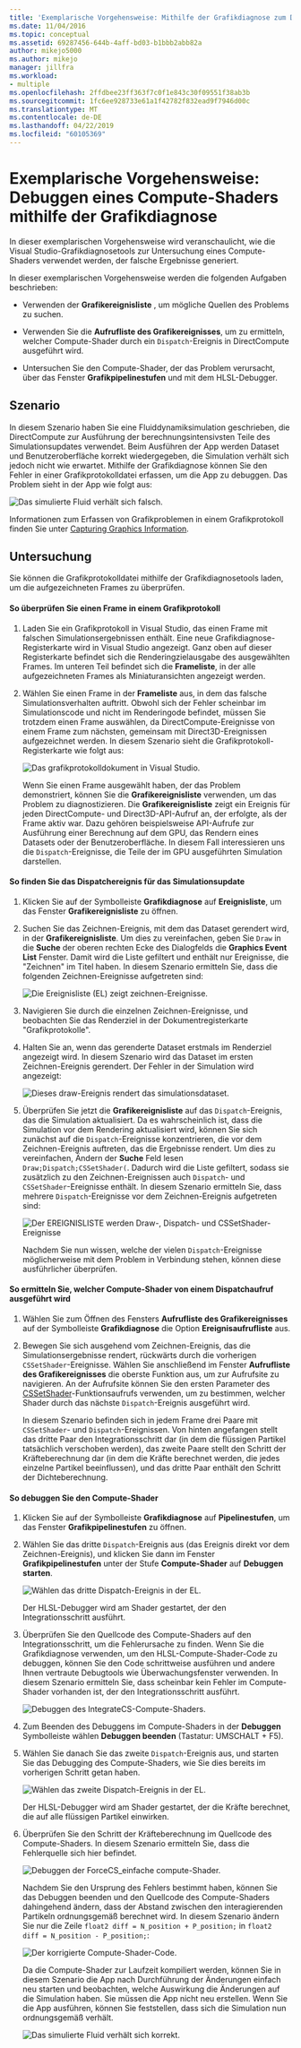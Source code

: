 ```yaml
---
title: 'Exemplarische Vorgehensweise: Mithilfe der Grafikdiagnose zum Debuggen eines Compute-Shaders | Microsoft-Dokumentation'
ms.date: 11/04/2016
ms.topic: conceptual
ms.assetid: 69287456-644b-4aff-bd03-b1bbb2abb82a
author: mikejo5000
ms.author: mikejo
manager: jillfra
ms.workload:
- multiple
ms.openlocfilehash: 2ffdbee23ff363f7c0f1e843c30f09551f38ab3b
ms.sourcegitcommit: 1fc6ee928733e61a1f42782f832ead9f7946d00c
ms.translationtype: MT
ms.contentlocale: de-DE
ms.lasthandoff: 04/22/2019
ms.locfileid: "60105369"
---
```

# <a name="walkthrough-using-graphics-diagnostics-to-debug-a-compute-shader"></a>Exemplarische Vorgehensweise: Debuggen eines Compute-Shaders mithilfe der Grafikdiagnose
In dieser exemplarischen Vorgehensweise wird veranschaulicht, wie die Visual Studio-Grafikdiagnosetools zur Untersuchung eines Compute-Shaders verwendet werden, der falsche Ergebnisse generiert.

 In dieser exemplarischen Vorgehensweise werden die folgenden Aufgaben beschrieben:

- Verwenden der **Grafikereignisliste** , um mögliche Quellen des Problems zu suchen.

- Verwenden Sie die **Aufrufliste des Grafikereignisses**, um zu ermitteln, welcher Compute-Shader durch ein `Dispatch`-Ereignis in DirectCompute ausgeführt wird.

- Untersuchen Sie den Compute-Shader, der das Problem verursacht, über das Fenster **Grafikpipelinestufen** und mit dem HLSL-Debugger.

## <a name="scenario"></a>Szenario
 In diesem Szenario haben Sie eine Fluiddynamiksimulation geschrieben, die DirectCompute zur Ausführung der berechnungsintensivsten Teile des Simulationsupdates verwendet. Beim Ausführen der App werden Dataset und Benutzeroberfläche korrekt wiedergegeben, die Simulation verhält sich jedoch nicht wie erwartet. Mithilfe der Grafikdiagnose können Sie den Fehler in einer Grafikprotokolldatei erfassen, um die App zu debuggen. Das Problem sieht in der App wie folgt aus:

 ![Das simulierte Fluid verhält sich falsch. ](media/gfx_diag_demo_compute_shader_fluid_problem.png "Gfx_diag_demo_compute_shader_fluid_problem")

 Informationen zum Erfassen von Grafikproblemen in einem Grafikprotokoll finden Sie unter [Capturing Graphics Information](capturing-graphics-information.md).

## <a name="investigation"></a>Untersuchung
 Sie können die Grafikprotokolldatei mithilfe der Grafikdiagnosetools laden, um die aufgezeichneten Frames zu überprüfen.

#### <a name="to-examine-a-frame-in-a-graphics-log"></a>So überprüfen Sie einen Frame in einem Grafikprotokoll

1. Laden Sie ein Grafikprotokoll in Visual Studio, das einen Frame mit falschen Simulationsergebnissen enthält. Eine neue Grafikdiagnose-Registerkarte wird in Visual Studio angezeigt. Ganz oben auf dieser Registerkarte befindet sich die Renderingzielausgabe des ausgewählten Frames. Im unteren Teil befindet sich die **Frameliste**, in der alle aufgezeichneten Frames als Miniaturansichten angezeigt werden.

2. Wählen Sie einen Frame in der **Frameliste** aus, in dem das falsche Simulationsverhalten auftritt. Obwohl sich der Fehler scheinbar im Simulationscode und nicht im Renderingode befindet, müssen Sie trotzdem einen Frame auswählen, da DirectCompute-Ereignisse von einem Frame zum nächsten, gemeinsam mit Direct3D-Ereignissen aufgezeichnet werden. In diesem Szenario sieht die Grafikprotokoll-Registerkarte wie folgt aus:

    ![Das grafikprotokolldokument in Visual Studio. ](media/gfx_diag_demo_compute_shader_fluid_step_1.png "gfx_diag_demo_compute_shader_fluid_step_1")

   Wenn Sie einen Frame ausgewählt haben, der das Problem demonstriert, können Sie die **Grafikereignisliste** verwenden, um das Problem zu diagnostizieren. Die **Grafikereignisliste** zeigt ein Ereignis für jeden DirectCompute- und Direct3D-API-Aufruf an, der erfolgte, als der Frame aktiv war. Dazu gehören beispielsweise API-Aufrufe zur Ausführung einer Berechnung auf dem GPU, das Rendern eines Datasets oder der Benutzeroberfläche. In diesem Fall interessieren uns die `Dispatch`-Ereignisse, die Teile der im GPU ausgeführten Simulation darstellen.

#### <a name="to-find-the-dispatch-event-for-the-simulation-update"></a>So finden Sie das Dispatchereignis für das Simulationsupdate

1. Klicken Sie auf der Symbolleiste **Grafikdiagnose** auf **Ereignisliste**, um das Fenster **Grafikereignisliste** zu öffnen.

2. Suchen Sie das Zeichnen-Ereignis, mit dem das Dataset gerendert wird, in der **Grafikereignisliste**. Um dies zu vereinfachen, geben Sie `Draw` in die **Suche** der oberen rechten Ecke des Dialogfelds die **Graphics Event List** Fenster. Damit wird die Liste gefiltert und enthält nur Ereignisse, die "Zeichnen" im Titel haben. In diesem Szenario ermitteln Sie, dass die folgenden Zeichnen-Ereignisse aufgetreten sind:

    ![Die Ereignisliste &#40;EL&#41; zeigt zeichnen-Ereignisse. ](media/gfx_diag_demo_compute_shader_fluid_step_2.png "gfx_diag_demo_compute_shader_fluid_step_2")

3. Navigieren Sie durch die einzelnen Zeichnen-Ereignisse, und beobachten Sie das Renderziel in der Dokumentregisterkarte "Grafikprotokolle".

4. Halten Sie an, wenn das gerenderte Dataset erstmals im Renderziel angezeigt wird. In diesem Szenario wird das Dataset im ersten Zeichnen-Ereignis gerendert. Der Fehler in der Simulation wird angezeigt:

    ![Dieses draw-Ereignis rendert das simulationsdataset. ](media/gfx_diag_demo_compute_shader_fluid_step_3.png "gfx_diag_demo_compute_shader_fluid_step_3")

5. Überprüfen Sie jetzt die **Grafikereignisliste** auf das `Dispatch`-Ereignis, das die Simulation aktualisiert. Da es wahrscheinlich ist, dass die Simulation vor dem Rendering aktualisiert wird, können Sie sich zunächst auf die `Dispatch`-Ereignisse konzentrieren, die vor dem Zeichnen-Ereignis auftreten, das die Ergebnisse rendert. Um dies zu vereinfachen, Ändern der **Suche** Feld lesen `Draw;Dispatch;CSSetShader(`. Dadurch wird die Liste gefiltert, sodass sie zusätzlich zu den Zeichnen-Ereignissen auch `Dispatch`- und `CSSetShader`-Ereignisse enthält. In diesem Szenario ermitteln Sie, dass mehrere `Dispatch`-Ereignisse vor dem Zeichnen-Ereignis aufgetreten sind:

    ![Der EREIGNISLISTE werden Draw-, Dispatch- und CSSetShader-Ereignisse](media/gfx_diag_demo_compute_shader_fluid_step_4.png "gfx_diag_demo_compute_shader_fluid_step_4")

   Nachdem Sie nun wissen, welche der vielen `Dispatch`-Ereignisse möglicherweise mit dem Problem in Verbindung stehen, können diese ausführlicher überprüfen.

#### <a name="to-determine-which-compute-shader-a-dispatch-call-executes"></a>So ermitteln Sie, welcher Compute-Shader von einem Dispatchaufruf ausgeführt wird

1. Wählen Sie zum Öffnen des Fensters **Aufrufliste des Grafikereignisses** auf der Symbolleiste **Grafikdiagnose** die Option **Ereignisaufrufliste** aus.

2. Bewegen Sie sich ausgehend vom Zeichnen-Ereignis, das die Simulationsergebnisse rendert, rückwärts durch die vorherigen `CSSetShader`-Ereignisse. Wählen Sie anschließend im Fenster **Aufrufliste des Grafikereignisses** die oberste Funktion aus, um zur Aufrufsite zu navigieren. An der Aufrufsite können Sie den ersten Parameter des [CSSetShader](/windows/desktop/api/d3d11/nf-d3d11-id3d11devicecontext-cssetshader)-Funktionsaufrufs verwenden, um zu bestimmen, welcher Shader durch das nächste `Dispatch`-Ereignis ausgeführt wird.

   In diesem Szenario befinden sich in jedem Frame drei Paare mit `CSSetShader`- und `Dispatch`-Ereignissen. Von hinten angefangen stellt das dritte Paar den Integrationsschritt dar (in dem die flüssigen Partikel tatsächlich verschoben werden), das zweite Paare stellt den Schritt der Kräfteberechnung dar (in dem die Kräfte berechnet werden, die jedes einzelne Partikel beeinflussen), und das dritte Paar enthält den Schritt der Dichteberechnung.

#### <a name="to-debug-the-compute-shader"></a>So debuggen Sie den Compute-Shader

1. Klicken Sie auf der Symbolleiste **Grafikdiagnose** auf **Pipelinestufen**, um das Fenster **Grafikpipelinestufen** zu öffnen.

2. Wählen Sie das dritte `Dispatch`-Ereignis aus (das Ereignis direkt vor dem Zeichnen-Ereignis), und klicken Sie dann im Fenster **Grafikpipelinestufen** unter der Stufe **Compute-Shader** auf **Debuggen starten**.

    ![Wählen das dritte Dispatch-Ereignis in der EL.](media/gfx_diag_demo_compute_shader_fluid_step_6.png "gfx_diag_demo_compute_shader_fluid_step_6")

    Der HLSL-Debugger wird am Shader gestartet, der den Integrationsschritt ausführt.

3. Überprüfen Sie den Quellcode des Compute-Shaders auf den Integrationsschritt, um die Fehlerursache zu finden. Wenn Sie die Grafikdiagnose verwenden, um den HLSL-Compute-Shader-Code zu debuggen, können Sie den Code schrittweise ausführen und andere Ihnen vertraute Debugtools wie Überwachungsfenster verwenden. In diesem Szenario ermitteln Sie, dass scheinbar kein Fehler im Compute-Shader vorhanden ist, der den Integrationsschritt ausführt.

    ![Debuggen des IntegrateCS-Compute-Shaders. ](media/gfx_diag_demo_compute_shader_fluid_step_7.png "gfx_diag_demo_compute_shader_fluid_step_7")

4. Zum Beenden des Debuggens im Compute-Shaders in der **Debuggen** Symbolleiste wählen **Debuggen beenden** (Tastatur: UMSCHALT + F5).

5. Wählen Sie danach Sie das zweite `Dispatch`-Ereignis aus, und starten Sie das Debugging des Compute-Shaders, wie Sie dies bereits im vorherigen Schritt getan haben.

    ![Wählen das zweite Dispatch-Ereignis in der EL.](media/gfx_diag_demo_compute_shader_fluid_step_8.png "gfx_diag_demo_compute_shader_fluid_step_8")

    Der HLSL-Debugger wird am Shader gestartet, der die Kräfte berechnet, die auf alle flüssigen Partikel einwirken.

6. Überprüfen Sie den Schritt der Kräfteberechnung im Quellcode des Compute-Shaders. In diesem Szenario ermitteln Sie, dass die Fehlerquelle sich hier befindet.

    ![Debuggen der ForceCS&#95;einfache compute-Shader. ](media/gfx_diag_demo_compute_shader_fluid_step_9.png "gfx_diag_demo_compute_shader_fluid_step_9")

   Nachdem Sie den Ursprung des Fehlers bestimmt haben, können Sie das Debuggen beenden und den Quellcode des Compute-Shaders dahingehend ändern, dass der Abstand zwischen den interagierenden Partikeln ordnungsgemäß berechnet wird. In diesem Szenario ändern Sie nur die Zeile `float2 diff = N_position + P_position;` in `float2 diff = N_position - P_position;`:

   ![Der korrigierte Compute&#45;Shader-Code. ](media/gfx_diag_demo_compute_shader_fluid_step_10.png "gfx_diag_demo_compute_shader_fluid_step_10")

   Da die Compute-Shader zur Laufzeit kompiliert werden, können Sie in diesem Szenario die App nach Durchführung der Änderungen einfach neu starten und beobachten, welche Auswirkung die Änderungen auf die Simulation haben. Sie müssen die App nicht neu erstellen. Wenn Sie die App ausführen, können Sie feststellen, dass sich die Simulation nun ordnungsgemäß verhält.

   ![Das simulierte Fluid verhält sich korrekt. ](media/gfx_diag_demo_compute_shader_fluid_resolution.png "Gfx_diag_demo_compute_shader_fluid_resolution")